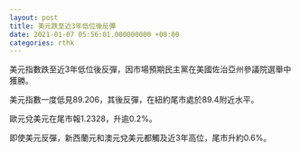```yaml
---
layout: post
title: 美元跌至近3年低位後反彈
date: 2021-01-07 05:56:01.000000000 +08:00
categories: rthk
---
```


美元指數跌至近3年低位後反彈，因市場預期民主黨在美國佐治亞州參議院選舉中獲勝。

美元指數一度低見89.206，其後反彈，在紐約尾市處於89.4附近水平。

歐元兌美元在尾市報1.2328，升逾0.2%。

即使美元反彈，新西蘭元和澳元兌美元都觸及近3年高位，尾市升約0.6%。
